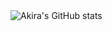 <img src="https://github-readme-stats.vercel.app/api?username=akira-cn&show_icons=true&count_private=true&theme=vue-light" alt="Akira's GitHub stats" style="zoom:100%;" align="left"/>
